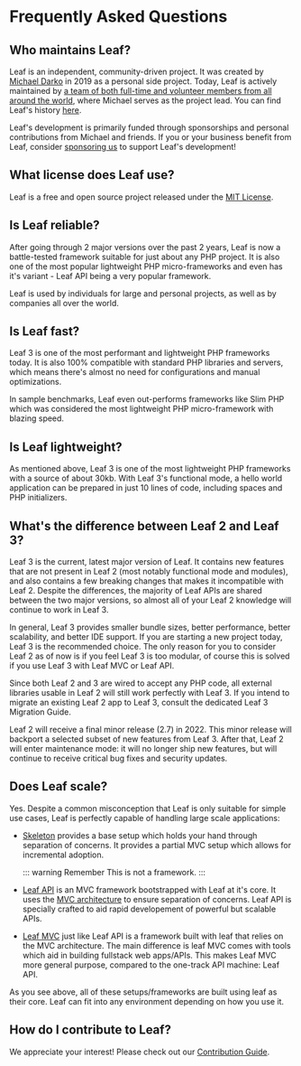 # Frequently Asked Questions

## Who maintains Leaf?

Leaf is an independent, community-driven project. It was created by [Michael Darko](https://github.com/mychidarko) in 2019 as a personal side project. Today, Leaf is actively maintained by [a team of both full-time and volunteer members from all around the world](/community/team), where Michael serves as the project lead. You can find Leaf's history [here](/community/history).

Leaf's development is primarily funded through sponsorships and personal contributions from Michael and friends. If you or your business benefit from Leaf, consider [sponsoring us](/support/) to support Leaf's development!

## What license does Leaf use?

Leaf is a free and open source project released under the [MIT License](https://opensource.org/licenses/MIT).

## Is Leaf reliable?

After going through 2 major versions over the past 2 years, Leaf is now a battle-tested framework suitable for just about any PHP project. It is also one of the most popular lightweight PHP micro-frameworks and even has it's variant - Leaf API being a very popular framework.

Leaf is used by individuals for large and personal projects, as well as by companies all over the world.

## Is Leaf fast?

Leaf 3 is one of the most performant and lightweight PHP frameworks today. It is also 100% compatible with standard PHP libraries and servers, which means there's almost no need for configurations and manual optimizations.

In sample benchmarks, Leaf even out-performs frameworks like Slim PHP which was considered the most lightweight PHP micro-framework with blazing speed.

## Is Leaf lightweight?

As mentioned above, Leaf 3 is one of the most lightweight PHP frameworks with a source of about 30kb. With Leaf 3's functional mode, a hello world application can be prepared in just 10 lines of code, including spaces and PHP initializers.

## What's the difference between Leaf 2 and Leaf 3?

Leaf 3 is the current, latest major version of Leaf. It contains new features that are not present in Leaf 2 (most notably functional mode and modules), and also contains a few breaking changes that makes it incompatible with Leaf 2. Despite the differences, the majority of Leaf APIs are shared between the two major versions, so almost all of your Leaf 2 knowledge will continue to work in Leaf 3.

In general, Leaf 3 provides smaller bundle sizes, better performance, better scalability, and better IDE support. If you are starting a new project today, Leaf 3 is the recommended choice. The only reason for you to consider Leaf 2 as of now is if you feel Leaf 3 is too modular, of course this is solved if you use Leaf 3 with Leaf MVC or Leaf API.

Since both Leaf 2 and 3 are wired to accept any PHP code, all external libraries usable in Leaf 2 will still work perfectly with Leaf 3. If you intend to migrate an existing Leaf 2 app to Leaf 3, consult the dedicated Leaf 3 Migration Guide.

Leaf 2 will receive a final minor release (2.7) in 2022. This minor release will backport a selected subset of new features from Leaf 3. After that, Leaf 2 will enter maintenance mode: it will no longer ship new features, but will continue to receive critical bug fixes and security updates.

## Does Leaf scale?

Yes. Despite a common misconception that Leaf is only suitable for simple use cases, Leaf is perfectly capable of handling large scale applications:

- [Skeleton](https://skeleton.leafphp.dev) provides a base setup which holds your hand through separation of concerns. It provides a partial MVC setup which allows for incremental adoption.

  ::: warning Remember
  This is not a framework.
  :::

- [Leaf API](https://api.leafphp.dev) is an MVC framework bootstrapped with Leaf at it's core. It uses the [MVC architecture](https://towardsdatascience.com/everything-you-need-to-know-about-mvc-architecture-3c827930b4c1) to ensure separation of concerns. Leaf API is specially crafted to aid rapid developement of powerful but scalable APIs.

- [Leaf MVC](https://mvc.leafphp.dev) just like Leaf API is a framework built with leaf that relies on the MVC architecture. The main difference is leaf MVC comes with tools which aid in building fullstack web apps/APIs. This makes Leaf MVC more general purpose, compared to the one-track API machine: Leaf API.

As you see above, all of these setups/frameworks are built using leaf as their core. Leaf can fit into any environment depending on how you use it.

## How do I contribute to Leaf?

We appreciate your interest! Please check out our [Contribution Guide](/community/contributing/).

<!-- ## What's the difference between Leaf 2 and Leaf 3?

Please refer to the [dedicated Leaf 2 vs. Leaf 3 FAQ](./v2-faq). -->

<!-- ## TODO How does Leaf compare to Laravel? -->

<!-- ## TODO How does Leaf compare to Slim? -->
